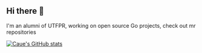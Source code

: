 ## Hi there 👋

I'm an alumni of UTFPR, working on open source Go projects, check out mr repositories

[![Caue's GitHub stats](https://github-readme-stats.vercel.app/api?username=f01c33)](https://github.com/f01c33/github-readme-stats)
<!--
**f01c33/f01c33** is a ✨ _special_ ✨ repository because its `README.md` (this file) appears on your GitHub profile.

Here are some ideas to get you started:

- 🔭 I’m currently working on ...
- 🌱 I’m currently learning ...
- 👯 I’m looking to collaborate on ...
- 🤔 I’m looking for help with ...
- 💬 Ask me about ...
- 📫 How to reach me: ...
- 😄 Pronouns: ...
- ⚡ Fun fact: ...
-->
